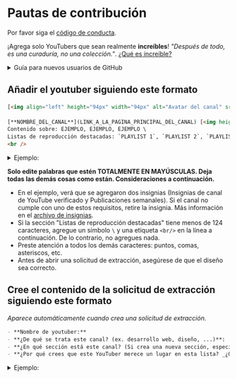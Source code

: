 # Pautas de contribución

Por favor siga el [código de conducta](https://github.com/rcarubbi/awesome-spanish-youtubers/blob/main/CODE_OF_CONDUCT.md).

¡Agrega solo YouTubers que sean realmente **increíbles**! _"Después de todo, es una curaduría, no una colección."_. [¿Qué es increíble?](https://github.com/sindresorhus/awesome/blob/main/awesome.md#only-awesome-is-awesome)

<details>
  <summary>Guía para nuevos usuarios de GitHub</summary>
  <ol>
    <li>Ir al archivo <a href="https://github.com/rcarubbi/awesome-spanish-youtubers/blob/main/README.md">readme.md</a> en este repositorio.</li>
    <li>Presiona el botón "editar" (con un ícono de lápiz).</li>
    <li>Agregue el nuevo YouTuber (siguiendo el formato a continuación y al final de la sección correspondiente) y presione "Commit".</li>
    <li>Presione el botón verde "Crear un Pull Request", complete la plantilla y presione el botón verde "Crear un Pull Request" nuevamente.</li>
    <p>Y eso es todo... ¡así de fácil!</p>
  </ol>
</details>

## Añadir el youtuber siguiendo este formato

```html
[<img align="left" height="94px" width="94px" alt="Avatar del canal" src="LINK_AL_AVATAR_DEL_CANAL_DE_YOUTUBE"/>](LINK_A_LA_PAGINA_PRINCIPAL_DEL_CANAL) 

[**NOMBRE_DEL_CANAL**](LINK_A_LA_PAGINA_PRINCIPAL_DEL_CANAL) [<img height="16px" width="16px" alt="Insignia para canales de YouTube verificados" src="badges/badge-verificado.svg" title="Es un canal de YouTube verificado"/>](badges/README.md#canal-de-youtube-verificado) [<img height="16px" width="16px" alt="Insignia para YouTubers que suben videos semanalmente" src="badges/badge-semanal.svg" title="Publica videos semanalmente"/>](badges/README.md#publicación-de-video-semanal) \ 
Contenido sobre: EJEMPLO, EJEMPLO, EJEMPLO \ 
Listas de reproducción destacadas: `PLAYLIST 1`, `PLAYLIST 2`, `PLAYLIST 3`,`PLAYLIST 4`. \
<br />
```

<details>
  <summary>Ejemplo:</summary>

[<img align="left" height="94px" width="94px" alt="Avatar del canal de GitHub" src="https://yt3.ggpht.com/a/AATXAJzVBGU-QyENevFp8etYX1iEak8Y7KEjUPsucWAvAA=s100-c-k-c0xffffffff-no-rj-mo"/>](https://www.youtube.com/user/github)

[**GitHub**](https://www.youtube.com/user/github) [<img height="16px" width="16px" alt="Insignia para YouTubers que suben videos semanalmente" src="badges/badge-semanal.svg" title="Publica videos semanalmente"/>](badges/README.md#Publicación-de-video-semanal) \
Contenido sobre: Código abierto, seguridad, desarrollo de aplicaciones \
Listas de reproducción destacadas: `Open Source Friday`, `GitHub Satellite 2020 - Work`, `Public Roadmap`, `GitHub Artic Code Vault`.

</details>

**Solo edite palabras que estén TOTALMENTE EN MAYÚSCULAS. Deja todas las demás cosas como están. Consideraciones a continuación.**

- En el ejemplo, verá que se agregaron dos insignias (Insignias de canal de YouTube verificado y Publicaciones semanales). Si el canal no cumple con uno de estos requisitos, retire la insignia. Más información en el [archivo de insignias](badges/README.md).
- Si la sección "Listas de reproducción destacadas" tiene menos de 124 caracteres, agregue un símbolo `\` y una etiqueta `<br/>` en la línea a continuación. De lo contrario, no agregues nada.
- Preste atención a todos los demás caracteres: puntos, comas, asteriscos, etc.
- Antes de abrir una solicitud de extracción, asegúrese de que el diseño sea correcto.

## Cree el contenido de la solicitud de extracción siguiendo este formato

_Aparece automáticamente cuando crea una solicitud de extracción._

```markdown
- **Nombre de youtuber:**
- **¿De qué se trata este canal? (ex. desarrollo web, diseño, ...)**:
- **¿En qué sección está este canal? (Si crea una nueva sección, especifique el motivo.)**:
- **¿Por qué crees que este YouTuber merece un lugar en esta lista? _¿Qué lo hace increíble?_**:
```

<details>
  <summary>Ejemplo:</summary>

- **Nombre de youtuber**: GitHub
- **¿De qué se trata este canal? (ex. desarrollo web, diseño, ...)**: Plataforma de desarrollo de software para almacenar repositorios.
- **¿En qué sección está este canal? (Si crea una nueva sección, especifique el motivo.)**: Código abierto.
- **¿Por qué crees que este YouTuber merece un lugar en esta lista? _¿Qué lo hace increíble?_**: YouTuber publica videos diariamente con tutoriales de tecnología en general. Estos tutoriales incluyen la protección de su empresa, la búsqueda de vulnerabilidades, el uso de acciones de GitHub y más. También tiene listas de reproducción muy útiles donde puedes encontrar conferencias de profesionales que te enseñan diferentes temas.
</details>
